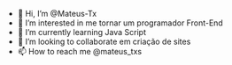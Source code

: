 - 👋 Hi, I’m @Mateus-Tx
- 👀 I’m interested in me tornar um programador Front-End
- 🌱 I’m currently learning Java Script
- 💞️ I’m looking to collaborate em criação de sites
- 📫 How to reach me @mateus_txs

<!---
Mateus-Tx/Mateus-Tx is a ✨ special ✨ repository because its `README.md` (this file) appears on your GitHub profile.
You can click the Preview link to take a look at your changes.
--->
